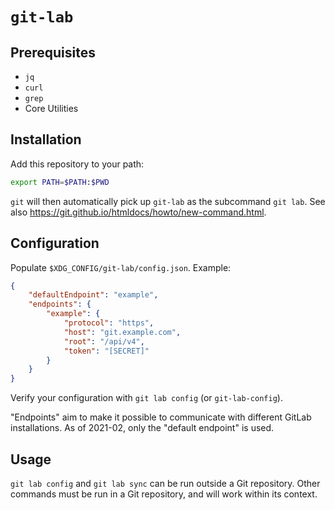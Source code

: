 # `git-lab`

## Prerequisites

 * `jq`
 * `curl`
 * `grep`
 * Core Utilities

## Installation

Add this repository to your path:

```sh
export PATH=$PATH:$PWD
```

`git` will then automatically pick up `git-lab` as the subcommand `git lab`.
See also <https://git.github.io/htmldocs/howto/new-command.html>.

## Configuration

Populate `$XDG_CONFIG/git-lab/config.json`. Example:

```json
{
	"defaultEndpoint": "example",
	"endpoints": {
		"example": {
			"protocol": "https",
			"host": "git.example.com",
			"root": "/api/v4",
			"token": "[SECRET]"
		}
	}
}
```

Verify your configuration with `git lab config` (or `git-lab-config`).

"Endpoints" aim to make it possible to communicate with different GitLab
installations. As of 2021-02, only the "default endpoint" is used.

## Usage

`git lab config` and `git lab sync` can be run outside a Git repository.
Other commands must be run in a Git repository, and will work within its
context.
